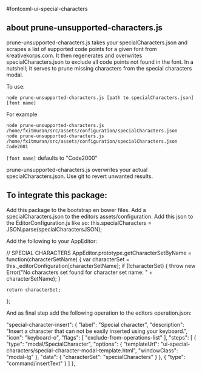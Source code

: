 #fontoxml-ui-special-characters

## about prune-unsupported-characters.js
prune-unsupported-characters.js takes your specialCharacters.json and scrapes a list of supported code points for a given font from kreativekorps.com. It then regenerates and overwrites specialCharacters.json to exclude all code points not found in the font. In a nutshell; it serves to prune missing characters from the special characters modal.

To use:
```
node prune-unsupported-characters.js [path to specialCharacters.json] [font name]
```

For example
```
node prune-unsupported-characters.js /home/fxitmuran/src/assets/configuration/specialCharacters.json
node prune-unsupported-characters.js /home/fxitmuran/src/assets/configuration/specialCharacters.json Code2001
```

`[font name]` defaults to "Code2000"

prune-unsupported-characters.js overwrites your actual specialCharacters.json. Use git to revert unwanted results.

## To integrate this package:

Add this package to the bootstrap en bower files.
Add a specialCharacters.json to the editors assets/configuration.
Add this json to the EditorConfiguration.js like so: this.specialCharacters = JSON.parse(specialCharactersJSON);

Add the following to your AppEditor:

// SPECIAL CHARACTERS
AppEditor.prototype.getCharacterSetByName = function(characterSetName) {
	var characterSet = this._editorConfiguration[characterSetName];
	if (!characterSet) {
		throw new Error("No characters set found for character set name: " + characterSetName);
	}

	return characterSet;
};

And as final step add the following operation to the editors operation.json:

"special-character-insert": {
	"label": "Special character",
	"description": "Insert a character that can not be easily inserted using your keyboard.",
	"icon": "keyboard-o",
	"flags": [
		"exclude-from-operations-list"
	],
	"steps": [
		{
			"type": "modal/SpecialCharacter",
			"options": {
				"templateUrl": "ui-special-characters/special-character-modal-template.html",
				"windowClass": "modal-lg"
			},
			"data": {
				"characterSet": "specialCharacters"
			}
		},
		{
			"type": "command/insertText"
		}
	]
},
